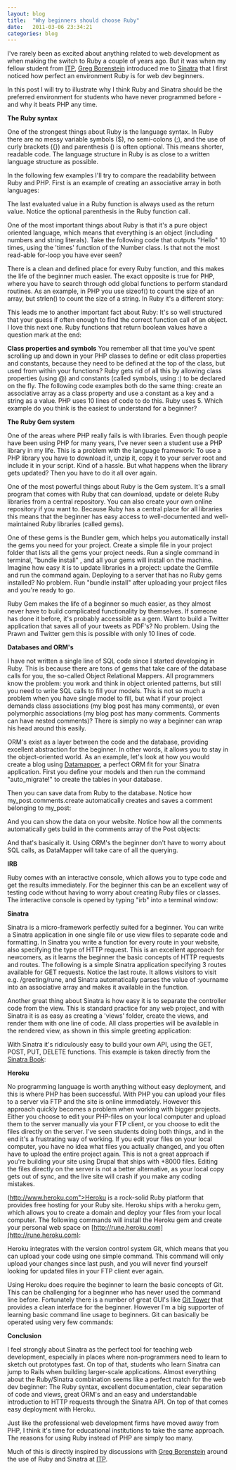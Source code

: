 ```yaml
---
layout: blog
title:  "Why beginners should choose Ruby"
date:   2011-03-06 23:34:21
categories: blog
---
```


I've rarely been as excited about anything related to web development as when making the switch to Ruby a couple of years ago. But it was when my fellow student from [ITP](http://www.itp.nyu.edu), [Greg Borenstein](http://urbanhonking.com/ideasfordozens) introduced me to [Sinatra](http://www.sinatrarb.com/) that I first noticed how perfect an environment Ruby is for web dev beginners.

In this post I will try to illustrate why I think Ruby and Sinatra should be the preferred environment for students who have never programmed before - and why it beats PHP any time.

**The Ruby syntax**

One of the strongest things about Ruby is the language syntax. In Ruby there are no messy variable symbols ($), no semi-colons (;), and the use of curly brackets ({}) and parenthesis () is often optional. This means shorter, readable code. The language structure in Ruby is as close to a written language structure as possible.

In the following few examples I'll try to compare the readability between Ruby and PHP. First is an example of creating an associative array in both languages:

<div class="wide-750">
  <script src="https://gist.github.com/2075819.js?file=associative.rb"> </script>
</div>

The last evaluated value in a Ruby function is always used as the return value. Notice the optional parenthesis in the Ruby function call.

<div class="wide-750">
  <script src="https://gist.github.com/2076465.js"> </script>
</div>

One of the most important things about Ruby is that it's a pure object oriented language, which means that everything is an object (including numbers and string literals). Take the following code that outputs "Hello" 10 times, using the 'times' function of the Number class. Is that not the most read-able for-loop you have ever seen?

<div class="wide-750">
  <script src="https://gist.github.com/2076498.js"> </script>
</div>

There is a clean and defined place for every Ruby function, and this makes the life of the beginner much easier. The exact opposite is true for PHP, where you have to search through odd global functions to perform standard routines. As an example, in PHP you use sizeof() to count the size of an array, but strlen() to count the size of a string. In Ruby it's a different story:
  
<div class="wide-750">
  <script src="https://gist.github.com/2076531.js"> </script>
</div>

This leads me to another important fact about Ruby: It's so well structured that your guess if often enough to find the correct function call of an object. I love this next one. Ruby functions that return boolean values have a question mark at the end:

<div class="wide-750">
  <script src="https://gist.github.com/2076544.js"> </script>
</div>

**Class properties and symbols**
You remember all that time you've spent scrolling up and down in your PHP classes to define or edit class properties and constants, because they need to be defined at the top of the class, but used from within your functions? Ruby gets rid of all this by allowing class properties (using @) and constants (called symbols, using :) to be declared on the fly. The following code examples both do the same thing: create an associative array as a class property and use a constant as a key and a string as a value. PHP uses 10 lines of code to do this. Ruby uses 5. Which example do you think is the easiest to understand for a beginner?
  
<div class="wide-750">  
  <script src="https://gist.github.com/2076561.js"> </script>
</div>

**The Ruby Gem system**

One of the areas where PHP really fails is with libraries. Even though people have been using PHP for many years, I've never seen a student use a PHP library in my life. This is a problem with the language framework: To use a PHP library you have to download it, unzip it, copy it to your server root and include it in your script. Kind of a hassle. But what happens when the library gets updated? Then you have to do it all over again.

One of the most powerful things about Ruby is the Gem system. It's a small program that comes with Ruby that can download, update or delete Ruby libraries from a central repository. You can also create your own online repository if you want to. Because Ruby has a central place for all libraries this means that the beginner has easy access to well-documented and well-maintained Ruby libraries (called gems).
  
One of these gems is the Bundler gem, which helps you automatically install the gems you need for your project. Create a simple file in your project folder that lists all the gems your project needs. Run a single command in terminal, "bundle install" , and all your gems will install on the machine. Imagine how easy it is to update libraries in a project: update the Gemfile and run the command again. Deploying to a server that has no Ruby gems installed? No problem. Run "bundle install" after uploading your project files and you're ready to go.

<div class="wide-750">
  <script src="https://gist.github.com/2076568.js"> </script>
</div>

Ruby Gem makes the life of a beginner so much easier, as they almost never have to build complicated functionality by themselves. If someone has done it before, it's probably accessible as a gem. Want to build a Twitter application that saves all of your tweets as PDF's? No problem. Using the Prawn and Twitter gem this is possible with only 10 lines of code.

**Databases and ORM's**

I have not written a single line of SQL code since I started developing in Ruby. This is because there are tons of gems that take care of the database calls for you, the so-called Object Relational Mappers. All programmers know the problem: you work and think in object oriented patterns, but still you need to write SQL calls to fill your models. This is not so much a problem when you have single model to fill, but what if your project demands class associations (my blog post has many comments), or even polymorphic associations (my blog post has many comments. Comments can have nested comments)? There is simply no way a beginner can wrap his head around this easily.

ORM's exist as a layer between the code and the database, providing excellent abstraction for the beginner. In other words, it allows you to stay in the object-oriented world. As an example, let's look at how you would create a blog using [Datamapper](http://datamapper.org), a perfect ORM fit for your Sinatra application. First you define your models and then run the command "auto_migrate!" to create the tables in your database.

<div class="wide-750">
  <script src="https://gist.github.com/2076588.js"> </script>
</div>

Then you can save data from Ruby to the database. Notice how my_post.comments.create automatically creates and saves a comment belonging to my_post:

<div class="wide-750">
  <script src="https://gist.github.com/2076667.js"> </script>
</div>

And you can show the data on your website. Notice how all the comments automatically gets build in the comments array of the Post objects:

<div class="wide-750">
  <script src="https://gist.github.com/2076677.js"> </script>
</div>

And that's basically it. Using ORM's the beginner don't have to worry about SQL calls, as DataMapper will take care of all the querying.
  
**IRB**

Ruby comes with an interactive console, which allows you to type code and get the results immediately. For the beginner this can be an excellent way of testing code without having to worry about creating Ruby files or classes. The interactive console is opened by typing "irb" into a terminal window:

<div class="wide-750">
  <script src="https://gist.github.com/2076685.js"> </script>
</div>

**Sinatra**

Sinatra is a micro-framework perfectly suited for a beginner. You can write a Sinatra application in one single file or use view files to separate code and formatting. In Sinatra you write a function for every route in your website, also specifying the type of HTTP request. This is an excellent approach for newcomers, as it learns the beginner the basic concepts of HTTP requests and routes. The following is a simple Sinatra application specifying 3 routes available for GET requests. Notice the last route. It allows visitors to visit e.g. /greeting/rune, and Sinatra automatically parses the value of :yourname into an associative array and makes it available in the function.

<div class="wide-750">
  <script src="https://gist.github.com/2076708.js"> </script>
</div>

Another great thing about Sinatra is how easy it is to separate the controller code from the view. This is standard practice for any web project, and with Sinatra it is as easy as creating a 'views' folder, create the views, and render them with one line of code. All class properties will be available in the rendered view, as shown in this simple greeting application:

<div class="wide-750">
  <script src="https://gist.github.com/2076718.js"> </script>
</div>

With Sinatra it's ridiculously  easy to build your own API, using the GET, POST, PUT, DELETE functions. This example is taken directly from the [Sinatra Book](http://sinatra-book.gittr.com):

<div class="wide-750">
  <script src="https://gist.github.com/2076734.js"> </script>
</div>

**Heroku**

No programming language is worth anything without easy deployment, and this is where PHP has been successful. With PHP you can upload your files to a server via FTP and the site is online immediately. However this approach quickly becomes a problem when working with bigger projects. Either you choose to edit your PHP-files on your local computer and upload them to the server manually via your FTP client, or you choose to edit the files directly on the server. I've seen students doing both things, and in the end it's a frustrating way of working. If you edit your files on your local computer, you have no idea what files you actually changed, and you often have to upload the entire project again. This is not a great approach if you're building your site using Drupal that ships with +8000 files. Editing the files directly on the server is not a better alternative, as your local copy gets out of sync, and the live site will crash if you make any coding mistakes.
  
(http://www.heroku.com">Heroku</a> is a rock-solid Ruby platform that provides free hosting for your Ruby site. Heroku ships with a heroku gem, which allows you to create a domain and deploy your files from your local computer. The following commands will install the Heroku gem and create your personal web space on [http://rune.heroku.com](http://rune.heroku.com):

<div class="wide-750">
  <script src="https://gist.github.com/2076763.js"> </script>
</div>

Heroku integrates with the version control system Git, which means that you can upload your code using one simple command. This command will only upload your changes since last push, and you will never find yourself looking for updated files in your FTP client ever again.
  
<div class="wide-750">
  <script src="https://gist.github.com/2076768.js"> </script>
</div>

Using Heroku does require the beginner to learn the basic concepts of Git. This can be challenging for a beginner who has never used the command line before. Fortunately there is a number of great GUI's like [Git Tower](http://www.git-tower.com/) that provides a clean interface for the beginner. However I'm a big supporter of learning basic command line usage to beginners. Git can basically be operated using very few commands:

<div class="wide-750">
  <script src="https://gist.github.com/2076775.js"> </script>
</div>

**Conclusion**

I feel strongly about Sinatra as the perfect tool for teaching web development, especially in places where non-programmers need to learn to sketch out prototypes fast. On top of that, students who learn Sinatra can jump to Rails when building larger-scale applications. Almost everything about the Ruby/Sinatra combination seems like a perfect match for the web dev beginner: The Ruby syntax, excellent documentation, clear separation of code and views, great ORM's and an easy and understandable introduction to HTTP requests through the Sinatra API. On top of that comes easy deployment with Heroku.

Just like the professional web development firms have moved away from PHP, I think it's time for educational institutions to take the same approach. The reasons for using Ruby instead of PHP are simply too many.

Much of this is directly inspired by discussions with [Greg Borenstein](http://urbanhonking.com/ideasfordozens) around the use of Ruby and Sinatra at [ITP](http://www.itp.nyu.edu).
